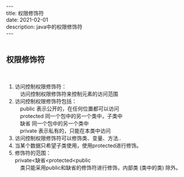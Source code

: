 ---&emsp;  
title: 权限修饰符&emsp;  
date: ‎2021-0‎2‎-0‎1&emsp;  
description: java中的权限修饰符&emsp;  
---&emsp;  
&emsp;  
## 权限修饰符&emsp;  
&emsp;  
1. 访问控制权限修饰符：&emsp;  
   &emsp;访问控制权限修饰符来控制元素的访问范围&emsp;  
2. 访问控制权限修饰符包括：&emsp;  
   &emsp;public 表示公开的，在任何位置都可以访问&emsp;  
   &emsp;protected 同一个包中的另一个类中，子类中&emsp;  
   &emsp;缺省 同一个包中的另一个类中&emsp;  
   &emsp;private 表示私有的，只能在本类中访问&emsp;  
3. 访问控制权限修饰符可以修饰类、变量、方法..&emsp;  
4. 当某个数据只希望子类使用，使用protected进行修饰。&emsp;  
5. 修饰符的范围：&emsp;  
       private<缺省<protected<public&emsp;  
   &emsp;类只能采用public和缺省的修饰符进行修饰，内部类 (类中的类) 除外。&emsp;  
&emsp;  
&emsp;  
